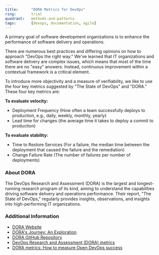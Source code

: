 ```yaml
---
title:      "DORA Metrics for DevOps"
ring:       trial
quadrant:   methods-and-patterns
tags:       [devops, documentation, agile]
---
```


A primary goal of software development organizations is to enhance the performance of software delivery and operations.

There are numerous best practices and differing opinions on how to approach "DevOps the right way." We've learned that IT organizations and software delivery are complex issues, which means that most of the time there are no "easy" answers. Instead, continuous improvement within a contextual framework is a critical element.

To introduce more objectivity and a measure of verifiability, we like to use the four key metrics suggested by "The State of DevOps" and "DORA." These four key metrics are:

**To evaluate velocity:**
- Deployment Frequency (How often a team successfully deploys to production, e.g., daily, weekly, monthly, yearly)
- Lead time for changes (the average time it takes to deploy a commit to production)

**To evaluate stability:**
- Time to Restore Services (For a failure, the median time between the deployment that caused the failure and the remediation)
- Change Failure Rate (The number of failures per number of deployments)

### About DORA
The DevOps Research and Assessment (DORA) is the largest and longest-running research program of its kind, aiming to understand the capabilities driving software delivery and operations performance. Their report, "The State of DevOps," regularly provides insights, observations, and insights into high-performing IT organizations.

### Additional Information
- [DORA Website](https://dora.dev/)
- [DORA's Journey: An Exploration](https://medium.com/@jezhumble/doras-journey-an-exploration-4c6bfc41e667)
- [DORA GitHub Repository](https://github.com/dora-team/fourkeys)
- [DevOps Research and Assessment (DORA) metrics](https://docs.gitlab.com/ee/user/analytics/dora_metrics.html)
- [DORA metrics: How to measure Open DevOps success](https://www.atlassian.com/devops/frameworks/dora-metrics)